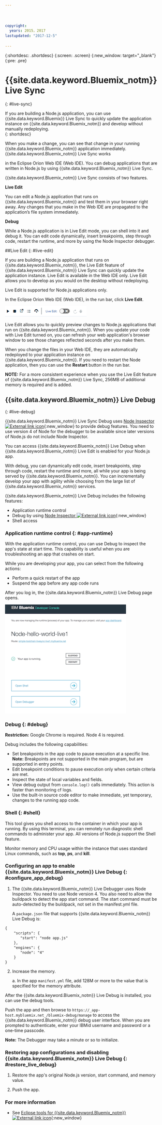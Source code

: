```yaml
---



copyright:
  years: 2015，2017
lastupdated: "2017-12-5"

---
```


{:shortdesc: .shortdesc}
{:screen: .screen}
{:new_window: target="_blank"}
{:pre: .pre}

# {{site.data.keyword.Bluemix_notm}} Live Sync
{: #live-sync}


If you are building a Node.js application, you can use {{site.data.keyword.Bluemix}} Live Sync to quickly update the application instance on {{site.data.keyword.Bluemix_notm}} and develop without manually redeploying.   
{: shortdesc}

When you make a change, you can see that change in your running {{site.data.keyword.Bluemix_notm}} application immediately. {{site.data.keyword.Bluemix_notm}} Live Sync works
<!--from both the command line and -->
in the Eclipse Orion Web IDE (Web IDE). You can debug applications that are written in Node.js by using {{site.data.keyword.Bluemix_notm}} Live Sync.  

{{site.data.keyword.Bluemix_notm}} Live Sync consists of two features.
<!--three -->

<!--
**Desktop Sync**  

You can synchronize any desktop directory tree with a cloud-based project workspace similar to the way Dropbox works. The Web IDE directly edits the same cloud-based workspace, so both stay in sync. Desktop Sync works for any kind of application. To use Desktop Sync, you need to download and install the BL command line interface.  
-->

**Live Edit**

You can edit a Node.js application that runs on {{site.data.keyword.Bluemix_notm}} and test them in your browser right away. Any changes that you make in the Web IDE are propagated to the application’s file system immediately.  

**Debug**  

While a Node.js application is in Live Edit mode, you can shell into it and debug it. You can edit code dynamically, insert breakpoints, step through code, restart the runtime, and more by using the Node Inspector debugger.  


##Live Edit
{: #live-edit}

If you are building a Node.js application that runs on {{site.data.keyword.Bluemix_notm}}, the Live Edit feature of {{site.data.keyword.Bluemix_notm}} Live Sync can quickly update the application instance. Live Edit is available in the Web IDE only. Live Edit allows you to develop as you would on the desktop without redeploying.

Live Edit is supported for Node.js applications only.

In the Eclipse Orion Web IDE (Web IDE), in the run bar, click **Live Edit**.

![Image of Run bar with live edit](images/bluemix-live-sync-light.png)

Live Edit allows you to quickly preview changes to Node.js applications that run on {{site.data.keyword.Bluemix_notm}}. When you update your code with Live Edit turned on, you can refresh your web application's browser window to see those changes reflected seconds after you make them.

<!--
For a tutorial on using the Live Edit feature of {{site.data.keyword.Bluemix_notm}} Live Sync, see the tutorial [Test and debug a Node.js app with {{site.data.keyword.Bluemix_notm}} Live Sync![External link icon](../icons/launch-glyph.svg "External link icon")](https://hub.jazz.net/tutorials/livesync){:new_window}.
-->

When you change the files in your Web IDE, they are automatically redeployed to your application instance on {{site.data.keyword.Bluemix_notm}}. If you need to restart the Node application, then you can use the **Restart** button in the run bar.

**NOTE:** For a more consistent experience when you use the Live Edit feature of {{site.data.keyword.Bluemix_notm}} Live Sync, 256MB of additional memory is required and is added.

## {{site.data.keyword.Bluemix_notm}} Live Debug
{: #live-debug}

{{site.data.keyword.Bluemix_notm}} Live Sync Debug uses
[Node Inspector ![External link icon](../../icons/launch-glyph.svg "External link icon")](https://github.com/node-inspector/node-inspector){:new_window}
to provide debug features.  You need to use version 4 of Node for the debugger to be available since later versions of Node.js do not include Node Inspector.

You can access {{site.data.keyword.Bluemix_notm}} Live Debug when {{site.data.keyword.Bluemix_notm}} Live Edit is enabled for your Node.js app.  

With debug, you can dynamically edit code, insert breakpoints, step through code, restart the runtime and more, all while your app is being served by {{site.data.keyword.Bluemix_notm}}. You can incrementally develop your app with agility while choosing from the large list of {{site.data.keyword.Bluemix_notm}} services.

{{site.data.keyword.Bluemix_notm}} Live Debug includes the following features:

* Application runtime control
* Debug by using [Node Inspector ![External link icon](../../icons/launch-glyph.svg "External link icon")](https://github.com/node-inspector/node-inspector){:new_window}
* Shell access

### Application runtime control {: #app-runtime}

With the application runtime control, you can use Debug to inspect the app's state at start time. This capability is useful when you are troubleshooting an app that crashes on start.

While you are developing your app, you can select from the following actions:

* Perform a quick restart of the app
* Suspend the app before any app code runs

After you log in, the {{site.data.keyword.Bluemix_notm}} Live Debug page opens.

![Debug UI](images/live_sync_debug.png)


### Debug {: #debug}

**Restriction:** Google Chrome is required.  Node 4 is required.

Debug includes the following capabilities:  
* Set breakpoints in the app code to pause execution at a specific line.
  **Note:** Breakpoints are not supported in the main program, but are supported in entry points.
* Edit breakpoint conditions to pause execution only when certain criteria are met.
* Inspect the state of local variables and fields.
* View debug output from `console.log()` calls immediately. This action is faster than monitoring cf logs.
* Use the built-in source code editor to make immediate, yet temporary, changes to the running app code.

### Shell {: #shell}

This tool gives you shell access to the container in which your app is running. By using this terminal, you can remotely run diagnostic shell commands to administer your app.  All versions of Node.js support the Shell feature.

Monitor memory and CPU usage within the instance that uses standard Linux commands, such as **top**, **ps**, and **kill**.

### Configuring an app to enable {{site.data.keyword.Bluemix_notm}} Live Debug {: #configure_app_debug}

1. The {{site.data.keyword.Bluemix_notm}} Live Debugger uses Node Inspector. You need to use Node version 4. You also need to allow the buildpack to detect the app start command. The start command must be auto-detected by the buildpack, not set in the manifest.yml file.

   A `package.json` file that supports {{site.data.keyword.Bluemix_notm}} Live Debug is:

  ```
  {
      "scripts": {
         "start": "node app.js"
      },
      "engines": {
         "node": "4"
      }
  }
  ```

2. Increase the memory.  

    a. In the app `manifest.yml` file, add 128M or more to the value that is specified for the memory attribute.

After the {{site.data.keyword.Bluemix_notm}} Live Debug is installed, you can use the debug tools.

Push the app and then browse to `https://_app-host.mybluemix.net_/bluemix-debug/manage` to access the {{site.data.keyword.Bluemix_notm}} debug user interface. When you are prompted to authenticate, enter your IBMid username and password or a one-time passcode.    

**Note:** The Debugger may take a minute or so to initialize.

### Restoring app configurations and disabling {{site.data.keyword.Bluemix_notm}} Live Debug {: #restore_live_debug}

1. Restore the app's original Node.js version, start command, and memory value.

2. Push the app.

### For more information

* See [Eclipse tools for {{site.data.keyword.Bluemix_notm}} ![External link icon](../../icons/launch-glyph.svg "External link icon")](https://www.bluemix.net/docs/manageapps/eclipsetools/eclipsetools.html){:new_window}

